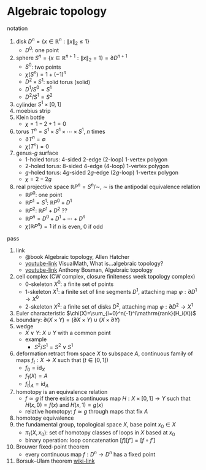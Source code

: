 # Algebraic topology

notation

1. disk $D^n=\{x\in\mathbb{R}^n:\lVert x\rVert_2\leq 1 \}$
   * $D^0$: one point
2. sphere $S^n=\{x\in\mathbb{R}^{n+1}:\lVert x\rVert_2=1 \}=\partial D^{n+1}$
   * $S^0$: two points
   * $\chi(S^n)=1+(-1)^n$
   * $D^2\times S^1$: solid torus (solid)
   * $D^1 / S^0=S^1$
   * $D^2 / S^1 = S^2$
3. cylinder $S^1\times [0,1]$
4. moebius strip
5. Klein bottle
   * $\chi=1-2+1=0$
6. torus $T^n=S^1\times S^1\times \cdots\times S^1$, $n$ times
   * $\partial T^n=\emptyset$
   * $\chi(T^n)=0$
7. genus-$g$ surface
   * 1-holed torus: 4-sided 2-edge (2-loop) 1-vertex polygon
   * 2-holed torus: 8-sided 4-edge (4-loop) 1-vertex polygon
   * $g$-holed torus: $4g$-sided $2g$-edge ($2g$-loop) $1$-vertex polygon
   * $\chi=2-2g$
8. real projective space $\mathbb{R}P^n=S^n/\sim$, $\sim$ is the antipodal equivalence relation
   * $\mathbb{R}P^0$: one point
   * $\mathbb{R}P^1=S^1$: $\mathbb{R}P^0+D^1$
   * $\mathbb{R}P^2$: $\mathbb{R}P^1+D^2$ ??
   * $\mathbb{R}P^n=D^0+D^1+\cdots+D^n$
   * $\chi(\mathbb{R}P^n)=1$ if $n$ is even, $0$ if odd

pass

1. link
   * @book Algebraic topology, Allen Hatcher
   * [youtube-link](https://youtube.com/playlist?list=PLuFcVFHMIfhJSSX-tlv8XxiAZSAbhv1DA&si=uaI8GGDsKUbCVc1P) VisualMath, What is...algebraic topology?
   * [youtube-link](https://youtube.com/playlist?list=PLOROtRhtegr7DmeMyFxfKxsljAVsAn_X4&si=1tM-4PvxcNC9YyP8) Anthony Bosman, Algebraic topology
2. cell complex (CW complex, closure finiteness week topology complex)
   * 0-skeleton $X^0$: a finite set of points
   * 1-skeleton $X^1$: a finite set of line segments $D^1$, attaching map $\varphi:\partial D^1 \to X^0$
   * 2-skeleton $X^2$: a finite set of disks $D^2$, attaching map $\varphi:\partial D^2 \to X^1$
3. Euler characteristic $\chi(X)=\sum_{i=0}^n(-1)^i\mathrm{rank}(H_i(X))$
4. boundary: $\partial (X\times Y)= (\partial X\times Y)\cup (X\times \partial Y)$
5. wedge
   * $X\vee Y$: $X\cup Y$ with a common point
   * example
     * $S^2/S^1=S^2\vee S^1$
6. deformation retract from space $X$ to subspace $A$, continuous family of maps $f_t:X\to X$ such that ($t\in[0,1]$)
   * $f_0=\mathrm{id}_X$
   * $f_1(X)=A$
   * $f_t|_A=\mathrm{id}_A$
7. homotopy is an equivalence relation
   * $f\simeq g$ if there exists a continuous map $H:X\times [0,1]\to Y$ such that $H(x,0)=f(x)$ and $H(x,1)=g(x)$
   * relative homotopy: $f\simeq g$ through maps that fix $A$
8. homotopy equivalence
9. the fundamental group, topological space $X$, base point $x_0\in X$
   * $\pi_1(X,x_0)$: set of homotopy classes of loops in $X$ based at $x_0$
   * binary operation: loop concatenation $[f][f']=[f\circ f']$
10. Brouwer fixed-point theorem
    * every continuous map $f:D^n\to D^n$ has a fixed point
11. Borsuk–Ulam theorem [wiki-link](https://en.wikipedia.org/wiki/Borsuk%E2%80%93Ulam_theorem)
